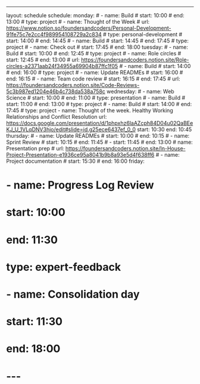 ---

layout: schedule
schedule:
  monday: # - name: Build # start: 10:00 # end: 13:00 # type: project # - name: Thought of the Week # url: https://www.notion.so/foundersandcoders/Personal-Development-91fe75c7e2cc4f989954108729a2c834 # type: personal-development # start: 14:00 # end: 14:45 # - name: Build # start: 14:45 # end: 17:45 # type: project # - name: Check out # start: 17:45 # end: 18:00
  tuesday: # - name: Build # start: 10:00 # end: 12:45 # type: project # - name: Role circles # start: 12:45 # end: 13:00 # url: https://foundersandcoders.notion.site/Role-circles-a2371aab24f34955a69904b87ffc1f05 # - name: Build # start: 14:00 # end: 16:00 # type: project # - name: Update READMEs # start: 16:00 # end: 16:15 # - name: Team code review # start: 16:15 # end: 17:45 # url: https://foundersandcoders.notion.site/Code-Reviews-5c3b987ed1204e46b4c738da538a758c
  wednesday: # - name: Web Science # start: 10:00 # end: 11:00 # type: presentation # - name: Build # start: 11:00 # end: 13:00 # type: project # - name: Build # start: 14:00 # end: 17:45 # type: project
    - name: Thought of the week. Healthy Working Relationships and Conflict Resolution
      url: https://docs.google.com/presentation/d/1phpxhz6laAZcph84D04u02QaBEeKJ_U_1VLqDNV3hjo/edit#slide=id.g25ece6437ef_0_0
      start: 10:30
      end: 10:45 
  thursday: # - name: Update READMEs # start: 10:00 # end: 10:15 # - name: Sprint Review # start: 10:15 # end: 11:45 # - start: 11:45 # end: 13:00 # name: Presentation prep # url: https://foundersandcoders.notion.site/In-House-Project-Presentation-e1936ce95a8041b9b8a93e5d4f638ff6 # - name: Project documentation # start: 15:30 # end: 16:00
  friday:

  # - name: Progress Log Review

  # start: 10:00

  # end: 11:30

  # type: expert-feedback

  # - name: Consolidation day

  # start: 11:30

  # end: 18:00

  # ---
